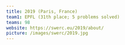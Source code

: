 ```yaml
---
title: 2019 (Paris, France)
team1: EPFL (31th place; 5 problems solved)
teams: 98
website: https://swerc.eu/2019/about/
picture: /images/swerc/2019.jpg
---
```

